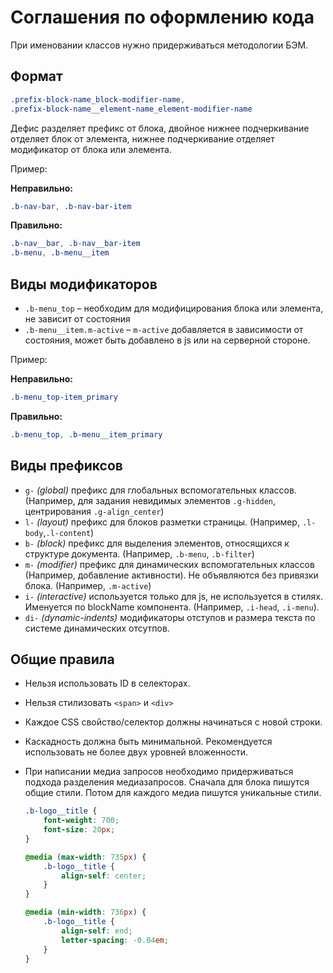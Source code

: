 # Соглашения по оформлению кода

При именовании классов нужно придерживаться методологии БЭМ.

## Формат

```css
.prefix-block-name_block-modifier-name, 
.prefix-block-name__element-name_element-modifier-name
```

Дефис разделяет префикс от блока, двойное нижнее подчеркивание отделяет блок от элемента, нижнее подчеркивание отделяет модификатор от блока или элемента.

Пример:

**Неправильно:**

```css
.b-nav-bar, .b-nav-bar-item
```

**Правильно:**

```css
.b-nav__bar, .b-nav__bar-item
.b-menu, .b-menu__item
```

## Виды модификаторов

* `.b-menu_top` – необходим для модифицирования блока или элемента, не зависит от состояния
* `.b-menu__item.m-active` – `m-active` добавляется в зависимости от состояния, может быть добавлено в js или на серверной стороне.

Пример:

**Неправильно:**

```css
.b-menu_top-item_primary
```

**Правильно:**

```css
.b-menu_top, .b-menu__item_primary
```

## Виды префиксов

* `g-` *(global)* префикс для глобальных вспомогательных классов. (Например, для задания невидимых элементов `.g-hidden`, центрирования `.g-align_center`)
* `l-` *(layout)* префикс для блоков разметки страницы. (Например, `.l-body`,`.l-content`)
* `b-` *(block)* префикс для выделения элементов, относящихся к структуре документа. (Например, `.b-menu`, `.b-filter`)
* `m-` *(modifier)* префикс для динамических вспомогательных классов (Например, добавление активности). Не объявляются без привязки блока. (Например, `.m-active`)
* `i-` *(interactive)* используется только для js, не используется в стилях. Именуется по blockName компонента. (Например, `.i-head`, `.i-menu`).
* `di-` *(dynamic-indents)* модификаторы отступов и размера текста по системе динамических отсутпов.

## Общие правила

* Нельзя использовать ID в селекторах.

* Нельзя стилизовать `<span>` и `<div>`

* Каждое CSS свойство/селектор должны начинаться с новой строки.

* Каскадность должна быть минимальной. Рекомендуется использовать не более двух уровней вложенности.

* При написании медиа запросов необходимо придерживаться подхода разделения медиазапросов. Сначала для блока пишутся общие стили. Потом для каждого медиа пишутся уникальные стили.

    ```css
    .b-logo__title {
        font-weight: 700;
        font-size: 20px;
    }

    @media (max-width: 735px) {
        .b-logo__title {
            align-self: center;
        }
    }

    @media (min-width: 736px) {
        .b-logo__title {
            align-self: end;
            letter-spacing: -0.04em;
        }
    }
    ```
